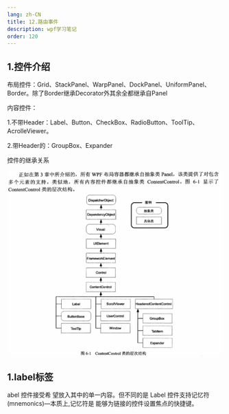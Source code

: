 ```yaml
---
lang: zh-CN
title: 12.路由事件
description: wpf学习笔记
order: 120
---
```


## 1.控件介绍

布局控件：Grid、StackPanel、WarpPanel、DockPanel、UniformPanel、Border。除了Border继承Decorator外其余全都继承自Panel

内容控件：

1.不带Header：Label、Button、CheckBox、RadioButton、ToolTip、AcrolleViewer。

2.带Header的：GroupBox、Expander

控件的继承关系

![image-20250219183529539](./img/image-20250219183529539.png)

## 1.label标签

abel 控件接受希 望放入其中的单一内容。但不同的是 Label 控件支持记忆符(mnemonics)—本质上,记忆符是 能够为链接的控件设置焦点的快捷键。








